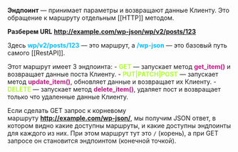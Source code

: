 **Эндпоинт** — принимает параметры и возвращают данные Клиенту. Это обращение к маршруту отдельным [[HTTP]] методом.  

**Разберем URL**
<span style="font-weight: bold; color: #FFB514;">http://example.com/wp-json/wp/v2/posts/123</span>

Здесь <span style="font-weight: bold; color: deepskyblue;">wp/v2/posts/123</span> — это маршрут, а <span style="font-weight: bold; color: deepskyblue;">/wp-json</span> — это базовый путь самого [[RestAPI]].

Этот маршрут имеет 3 эндпоинта:
    -   <span style="font-weight: bold; color: greenyellow;">GET</span> — запускает метод <span style="font-weight: bold; color: mediumvioletred;">get_item()</span> и возвращает данные поста Клиенту.
    -   <span style="font-weight: bold; color: greenyellow;">PUT|PATCH|POST</span> — запускает метод <span style="font-weight: bold; color: mediumvioletred;">update_item()</span>, обновляет данные и возвращает их Клиенту.
    -   <span style="font-weight: bold; color: greenyellow;">DELETE</span> — запускает метод <span style="font-weight: bold; color: mediumvioletred;">delete_item()</span>, удаляет пост и возвращает только что удаленные данные Клиенту.

Если сделать GET запрос к корневому маршруту <span style="font-weight: bold; color: #FFB514;">http://example.com/wp-json/</span>, мы получим JSON ответ, в котором видно какие доступны маршруты, и какие доступны эндпоинты для каждого из них. При этом маршрут тут это `/` (корень), а при GET запросе он становится эндпоинтом (конечной точкой).